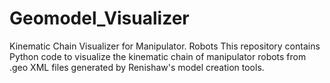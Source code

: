 # Geomodel_Visualizer
Kinematic Chain Visualizer for Manipulator. Robots This repository contains Python code to visualize the kinematic chain of manipulator robots from .geo XML files generated by Renishaw's model creation tools.

